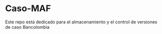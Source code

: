 # Caso-MAF
Este repo está dedicado para el almacenamiento y el control de versiones de caso Bancolombia
